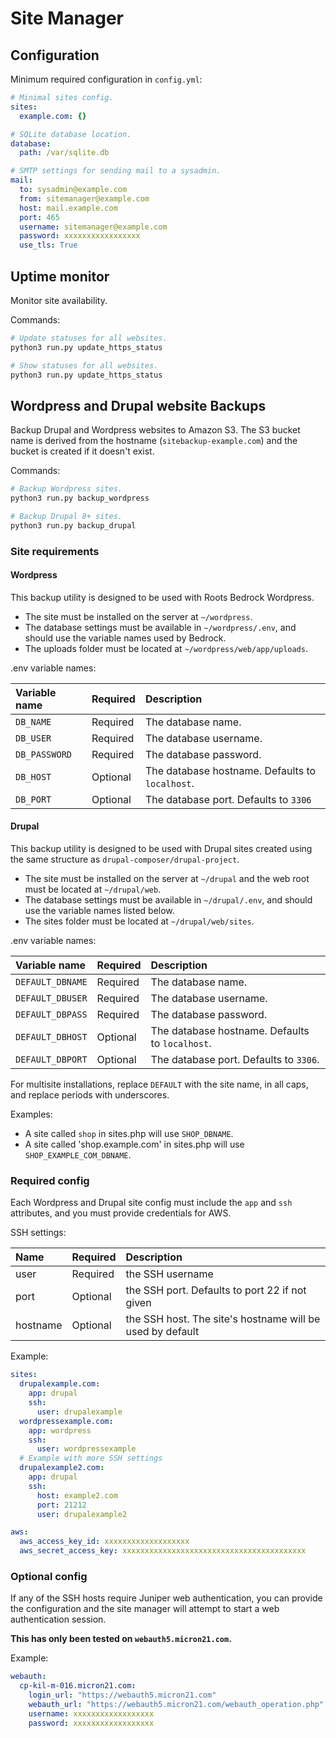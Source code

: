 # Site Manager

## Configuration

Minimum required configuration in `config.yml`:

```yaml
# Minimal sites config.
sites:
  example.com: {}

# SQLite database location.
database:
  path: /var/sqlite.db

# SMTP settings for sending mail to a sysadmin.
mail:
  to: sysadmin@example.com
  from: sitemanager@example.com
  host: mail.example.com
  port: 465
  username: sitemanager@example.com
  password: xxxxxxxxxxxxxxxxx
  use_tls: True
```

## Uptime monitor

Monitor site availability.

Commands:

```bash
# Update statuses for all websites.
python3 run.py update_https_status

# Show statuses for all websites.
python3 run.py update_https_status
```

## Wordpress and Drupal website Backups

Backup Drupal and Wordpress websites to Amazon S3. The S3 bucket name is derived from the hostname (`sitebackup-example.com`) and the bucket is created if it doesn't exist.

Commands:

```bash
# Backup Wordpress sites.
python3 run.py backup_wordpress

# Backup Drupal 8+ sites.
python3 run.py backup_drupal
```

### Site requirements

#### Wordpress

This backup utility is designed to be used with Roots Bedrock Wordpress.
- The site must be installed on the server at `~/wordpress`.
- The database settings must be available in `~/wordpress/.env`, and should use the variable names used by Bedrock.
- The uploads folder must be located at `~/wordpress/web/app/uploads`.

.env variable names:

| Variable name | Required | Description                                     |
| :------------ | :------- | :---------------------------------------------- |
| `DB_NAME`     | Required | The database name.                              |
| `DB_USER`     | Required | The database username.                          |
| `DB_PASSWORD` | Required | The database password.                          |
| `DB_HOST`     | Optional | The database hostname. Defaults to `localhost`. |
| `DB_PORT`     | Optional | The database port. Defaults to `3306`           |

#### Drupal

This backup utility is designed to be used with Drupal sites created using the same structure as `drupal-composer/drupal-project`.
- The site must be installed on the server at `~/drupal` and the web root must be located at `~/drupal/web`.
- The database settings must be available in `~/drupal/.env`, and should use the variable names listed below.
- The sites folder must be located at `~/drupal/web/sites`.

.env variable names:

| Variable name    | Required | Description                                     |
| :--------------- | :------- | :---------------------------------------------- |
| `DEFAULT_DBNAME` | Required | The database name.                              |
| `DEFAULT_DBUSER` | Required | The database username.                          |
| `DEFAULT_DBPASS` | Required | The database password.                          |
| `DEFAULT_DBHOST` | Optional | The database hostname. Defaults to `localhost`. |
| `DEFAULT_DBPORT` | Optional | The database port. Defaults to `3306`.          |

For multisite installations, replace `DEFAULT` with the site name, in all caps, and replace periods with underscores.

Examples:
- A site called `shop` in sites.php will use `SHOP_DBNAME`.
- A site called 'shop.example.com' in sites.php will use `SHOP_EXAMPLE_COM_DBNAME`.

### Required config

Each Wordpress and Drupal site config must include the `app` and `ssh` attributes, and you must provide credentials for AWS.

SSH settings:

| Name     | Required | Description                                               |
| :------- | :------- | :-------------------------------------------------------- |
| user     | Required | the SSH username                                          |
| port     | Optional | the SSH port. Defaults to port 22 if not given            |
| hostname | Optional | the SSH host. The site's hostname will be used by default |

Example:

```yaml
sites:
  drupalexample.com:
    app: drupal
    ssh:
      user: drupalexample
  wordpressexample.com:
    app: wordpress
    ssh:
      user: wordpressexample
  # Example with more SSH settings
  drupalexample2.com:
    app: drupal
    ssh:
      host: example2.com
      port: 21212
      user: drupalexample2

aws:
  aws_access_key_id: xxxxxxxxxxxxxxxxxxx
  aws_secret_access_key: xxxxxxxxxxxxxxxxxxxxxxxxxxxxxxxxxxxxxxxxx
```

### Optional config

If any of the SSH hosts require Juniper web authentication, you can provide the configuration and the site manager will attempt to start a web authentication session.

**This has only been tested on `webauth5.micron21.com`.**

Example:

```yaml
webauth:
  cp-kil-m-016.micron21.com:
    login_url: "https://webauth5.micron21.com"
    webauth_url: "https://webauth5.micron21.com/webauth_operation.php"
    username: xxxxxxxxxxxxxxxxxx
    password: xxxxxxxxxxxxxxxxxx
```
